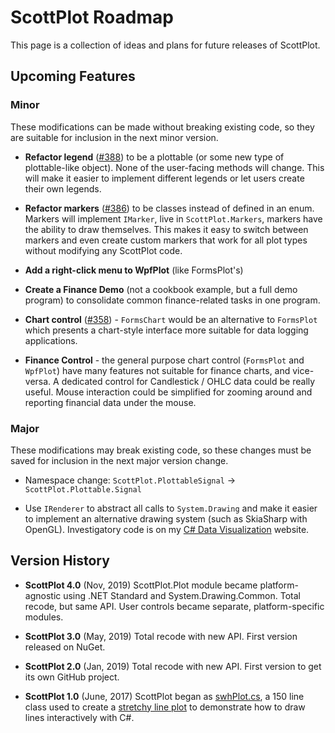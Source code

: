 # ScottPlot Roadmap

This page is a collection of ideas and plans for future releases of ScottPlot.

## Upcoming Features

### Minor

These modifications can be made without breaking existing code, so they are suitable for inclusion in the next minor version.

* **Refactor legend** ([#388](https://github.com/swharden/ScottPlot/issues/388)) to be a plottable (or some new type of plottable-like object). None of the user-facing methods will change. This will make it easier to implement different legends or let users create their own legends.

* **Refactor markers** ([#386](https://github.com/swharden/ScottPlot/pull/386)) to be classes instead of defined in an enum. Markers will implement `IMarker`, live in `ScottPlot.Markers`, markers have the ability to draw themselves. This makes it easy to switch between markers and even create custom markers that work for all plot types without modifying any ScottPlot code.

* **Add a right-click menu to WpfPlot** (like FormsPlot's)

* **Create a Finance Demo** (not a cookbook example, but a full demo program) to consolidate common finance-related tasks in one program.

* **Chart control** ([#358](https://github.com/swharden/ScottPlot/issues/358)) - `FormsChart` would be an alternative to `FormsPlot` which presents a chart-style interface more suitable for data logging applications.

* **Finance Control** - the general purpose chart control (`FormsPlot` and `WpfPlot`) have many features not suitable for finance charts, and vice-versa. A dedicated control for Candlestick / OHLC data could be really useful. Mouse interaction could be simplified for zooming around and reporting financial data under the mouse.

### Major 

These modifications may break existing code, so these changes must be saved for inclusion in the next major version change.

* Namespace change: `ScottPlot.PlottableSignal` -> `ScottPlot.Plottable.Signal`

* Use `IRenderer` to abstract all calls to `System.Drawing`  and make it easier to implement an alternative drawing system (such as SkiaSharp with OpenGL). Investigatory code is on my [C# Data Visualization](https://swharden.com/CsharpDataVis/) website.

## Version History

* **ScottPlot 4.0** (Nov, 2019) ScottPlot.Plot module became platform-agnostic using .NET Standard and System.Drawing.Common. Total recode, but same API. User controls became separate, platform-specific modules.

* **ScottPlot 3.0** (May, 2019) Total recode with new API. First version released on NuGet.

* **ScottPlot 2.0** (Jan, 2019) Total recode with new API. First version to get its own GitHub project. 

* **ScottPlot 1.0** (June, 2017) ScottPlot began as [swhPlot.cs](https://github.com/swharden/Csharp-Data-Visualization/blob/master/projects/17-06-24_stretchy_line_plot/pixelDrawDrag2/swhPlot.cs), a 150 line class used to create a [stretchy line plot](https://github.com/swharden/Csharp-Data-Visualization/tree/master/projects/17-06-24_stretchy_line_plot) to demonstrate how to draw lines interactively with C#.
